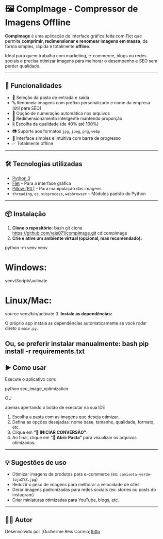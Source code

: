 # 🖼️ CompImage - Compressor de Imagens Offline

**CompImage** é uma aplicação de interface gráfica feita com [Flet](https://flet.dev) que permite **comprimir, redimensionar e renomear imagens em massa**, de forma simples, rápida e totalmente **offline**.

Ideal para quem trabalha com marketing, e-commerce, blogs ou redes sociais e precisa otimizar imagens para melhorar o desempenho e SEO sem perder qualidade.

---

## 🚀 Funcionalidades

- 📁 Seleção da pasta de entrada e saída
- 🔤 Renomeia imagens com prefixo personalizado e nome da empresa (útil para SEO)
- 🔢 Opção de numeração automática nos arquivos
- 📏 Redimensionamento inteligente mantendo proporção
- 🎚️ Escolha da qualidade (de 40% até 100%)
- 📷 Suporte aos formatos `jpg`, `jpeg`, `png`, `webp`
- 🧠 Interface simples e intuitiva com barra de progresso
- ✅ Totalmente offline

---

## 🛠️ Tecnologias utilizadas

- [Python 3](https://www.python.org/)
- [Flet](https://flet.dev/) – Para a interface gráfica
- [Pillow (PIL)](https://python-pillow.org/) – Para manipulação das imagens
- `threading`, `os`, `subprocess`, `webbrowser` – Módulos padrão do Python

---

## 📦 Instalação

1. **Clone o repositório:**
bash
git clone https://github.com/reis071/compImage.git
cd compimage
2. **Crie e ative um ambiente virtual (opcional, mas recomendado):**

python -m venv venv

# Windows:
venv\Scripts\activate
# Linux/Mac:
source venv/bin/activate
3. **Instale as dependências:**

O próprio app instala as dependências automaticamente se você rodar direto o `main.py`.

Ou, se preferir instalar manualmente:
bash
pip install -r requirements.txt
---

## ▶️ Como usar

Execute o aplicativo com:

python seo_image_optimization

OU

apenas apertando o botão de executar na sua IDE

1. Escolha a pasta com as imagens que deseja otimizar.
2. Defina as opções desejadas: nome base, tamanho, qualidade, formato, etc.
3. Clique em **"🚀 INICIAR CONVERSÃO"**.
4. Ao final, clique em **"📂 Abrir Pasta"** para visualizar os arquivos otimizados.

---

## 💡 Sugestões de uso

- Otimizar imagens de produtos para e-commerce (ex: `camiseta-verde-lojaXYZ.jpg`)
- Reduzir o peso de imagens para melhorar a velocidade de sites
- Gerar imagens padronizadas para redes sociais (ex: stories ou posts do Instagram)
- Criar miniaturas otimizadas para YouTube, blogs, etc.

---

## 🧑‍💻 Autor

Desenvolvido por [Guilherme Reis Correia]([http](https://github.com/reis071)
